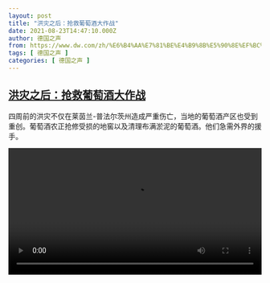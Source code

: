 ```yaml
---
layout: post
title: "洪灾之后：抢救葡萄酒大作战"
date: 2021-08-23T14:47:10.000Z
author: 德国之声
from: https://www.dw.com/zh/%E6%B4%AA%E7%81%BE%E4%B9%8B%E5%90%8E%EF%BC%9A%E6%8A%A2%E6%95%91%E8%91%A1%E8%90%84%E9%85%92%E5%A4%A7%E4%BD%9C%E6%88%98/a-58958452
tags: [ 德国之声 ]
categories: [ 德国之声 ]
---
```

<!--1629730030000-->
[洪灾之后：抢救葡萄酒大作战](https://www.dw.com/zh/%E6%B4%AA%E7%81%BE%E4%B9%8B%E5%90%8E%EF%BC%9A%E6%8A%A2%E6%95%91%E8%91%A1%E8%90%84%E9%85%92%E5%A4%A7%E4%BD%9C%E6%88%98/a-58958452)
------

<div>
<p>四周前的洪灾不仅在莱茵兰-普法尔茨州造成严重伤亡，当地的葡萄酒产区也受到重创。葡萄酒农正抢修受损的地窖以及清理布满淤泥的葡萄酒。他们急需外界的援手。</small></p><video src="https://tvdownloaddw-a.akamaihd.net/dwtv_video/flv/vdt_zh/2021/bchi210823_001_ahrtal_01r_sd_sor.mp4" controls style="width:100%"></video>
</div>
